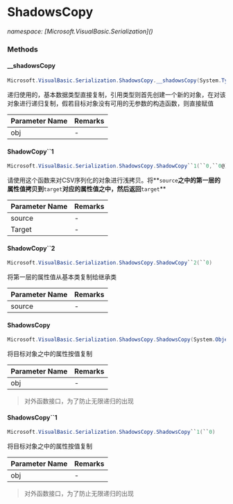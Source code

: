 ﻿# ShadowsCopy
_namespace: [Microsoft.VisualBasic.Serialization](<a href="#" onClick="load('/docs/Microsoft.VisualBasic.Serialization/index.md')"></a>)_





### Methods

#### __shadowsCopy
```csharp
Microsoft.VisualBasic.Serialization.ShadowsCopy.__shadowsCopy(System.Type,System.Object)
```
递归使用的，基本数据类型直接复制，引用类型则首先创建一个新的对象，在对该对象进行递归复制，假若目标对象没有可用的无参数的构造函数，则直接赋值

|Parameter Name|Remarks|
|--------------|-------|
|obj|-|


#### ShadowCopy``1
```csharp
Microsoft.VisualBasic.Serialization.ShadowsCopy.ShadowCopy``1(``0,``0@)
```
请使用这个函数来对CSV序列化的对象进行浅拷贝。将**`source`**之中的第一层的属性值拷贝到**`target`**对应的属性值之中，然后返回**`target`**

|Parameter Name|Remarks|
|--------------|-------|
|source|-|
|Target|-|


#### ShadowCopy``2
```csharp
Microsoft.VisualBasic.Serialization.ShadowsCopy.ShadowCopy``2(``0)
```
将第一层的属性值从基本类复制给继承类

|Parameter Name|Remarks|
|--------------|-------|
|source|-|


#### ShadowsCopy
```csharp
Microsoft.VisualBasic.Serialization.ShadowsCopy.ShadowsCopy(System.Object)
```
将目标对象之中的属性按值复制

|Parameter Name|Remarks|
|--------------|-------|
|obj|-|

> 对外函数接口，为了防止无限递归的出现

#### ShadowsCopy``1
```csharp
Microsoft.VisualBasic.Serialization.ShadowsCopy.ShadowsCopy``1(``0)
```
将目标对象之中的属性按值复制

|Parameter Name|Remarks|
|--------------|-------|
|obj|-|

> 对外函数接口，为了防止无限递归的出现


